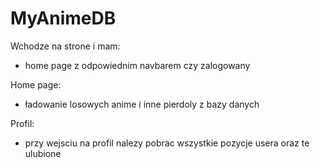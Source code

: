 # MyAnimeDB

Wchodze na strone i mam:
- home page z odpowiednim navbarem czy zalogowany


Home page:
- ładowanie losowych anime i inne pierdoly z bazy danych 

Profil:
- przy wejsciu na profil nalezy pobrac wszystkie pozycje usera oraz te ulubione

